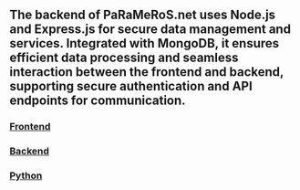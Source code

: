 ## The backend of PaRaMeRoS.net uses Node.js and Express.js for secure data management and services. Integrated with MongoDB, it ensures efficient data processing and seamless interaction between the frontend and backend, supporting secure authentication and API endpoints for communication.




### [Frontend](https://github.com/DavidFrings/PaRaMeRoS-Frontend)

### [Backend](https://github.com/DavidFrings/PaRaMeRoS-Backend)

### [Python](https://github.com/PaRaMeRoS/PaRaMeRoS-Python)

